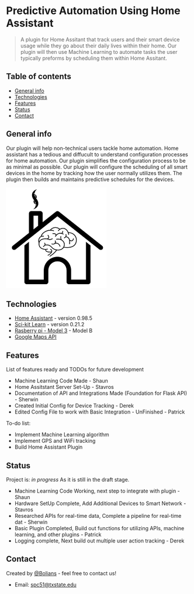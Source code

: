 # Predictive Automation Using Home Assistant
> A plugin for Home Assitant that track users and their smart device usage while they go about their daily lives within their home. Our plugin will then use Machine Learning to automate tasks the user typically preforms by scheduling them within Home Assitant. 

## Table of contents
* [General info](#general-info)
* [Technologies](#technologies)
* [Features](#features)
* [Status](#status)
* [Contact](#contact)

## General info
Our plugin will help non-technical users tackle home automation. Home assistant has a tedious and diffucult to understand configuration processes for home automation. Our plugin simplifies the configuration process to be as minimal as possible. Our plugin will configure the scheduling of all smart devices in the home by tracking how the user normally utilizes them. The plugin then builds and maintains predictive schedules for the devices.   




![Example screenshot](./img/icon.png)

## Technologies
* [Home Assistant](https://www.home-assistant.io/) - version 0.98.5
* [Sci-kit Learn](https://scikit-learn.org/stable/) - version 0.21.2
* [Rasberry pi - Model 3](https://www.raspberrypi.org/products/raspberry-pi-3-model-b/) - Model B
* [Google Maps API](https://developers.google.com/maps/documentation/)

[//]: <> (## Setup)
[//]: <> (Describe how to install / setup your local environement / add link to demo version.)

[//]: <> (## Code Examples)
[//]: <> (Show examples of usage:)
[//]: <> (`put-your-code-here`)

## Features
List of features ready and TODOs for future development

* Machine Learning Code Made - Shaun
* Home Assitstant Server Set-Up - Stavros
* Documentation of API and Integrations Made (Foundation for Flask API) - Sherwin
* Created Initial Config for Device Tracking - Derek
* Edited Config File to work with Basic Integration - UnFinished - Patrick



To-do list:
* Implement Machine Learning algorithm
* Implement GPS and WiFi tracking
* Build Home Assistant Plugin

## Status
Project is: _in progress_ As it is still in the draft stage. 
* Machine Learning Code Working, next step to integrate with plugin - Shaun
* Hardware SetUp Complete, Add Additional Devices to Smart Network - Stavros
* Researched APIs for real-time data, Complete a pipeline for real-time dat - Sherwin
* Basic Plugin Completed, Build out functions for utilizing APIs, machine learning, and other plugins - Patrick
* Logging complete, Next build out multiple user action tracking - Derek 

[//]: <> (## Inspiration)
[//]: <> (Add here credits. Project inspired by..., based on...)

## Contact
Created by [@Bolians](https://github.com/CS3398-Bolians-Booleans) - feel free to contact us! 
* Email: spc51@txstate.edu
